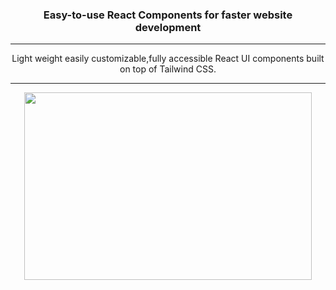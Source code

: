 <h3 align="center">
Easy-to-use React Components for faster website development
</h3>

---

<p align="center">
Light weight easily customizable,fully accessible React UI components built on top of Tailwind CSS.
</p>

---

<p align="center">
<img width="460" height="300"  src="https://img.freepik.com/free-vector/coming-soon-design_1132-70.jpg?w=900&t=st=1668938096~exp=1668938696~hmac=831ec9112ad19215b2a9d7e5c98d905c39aa533ffb0b436267de515bd4b34d0f" style='object-fit:cover'  />
</p>
